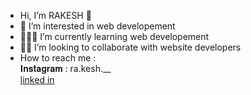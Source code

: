 - Hi, I’m RAKESH 👋
- 👀 I’m interested in web developement
- 👩🏻‍💻 I’m currently learning web developement
- 🤝🏻 I’m looking to collaborate with website developers
- How to reach me :
   <br> 𝐈𝐧𝐬𝐭𝐚𝐠𝐫𝐚𝐦 : ra.kesh.__
  <br>
  <a href="www.linkedin.com/in/rakesh-v-0b104230b">
 linked in
  </a>

  



